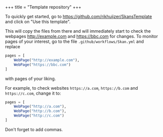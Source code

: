 +++
title = "Template repository"
+++

To quickly get started, go to <https://github.com/rikhuijzer/SkansTemplate> and click on "Use this template".

This will copy the files from there and will immediately start to check the webpages <http://example.com> and <https://bbc.com> for changes.
To monitor pages of your interest, go to the file `.github/workflows/Skan.yml` and replace

```julia
pages = [
    WebPage("http://example.com"),
    WebPage("https://bbc.com")
]
```

with pages of your liking.

For example, to check websites `https://a.com`, `https://b.com` and `https://c.com`, change it to:

```julia
pages = [
    WebPage("http://a.com"),
    WebPage("http://b.com"),
    WebPage("http://c.com")
]
```

Don't forget to add commas.

